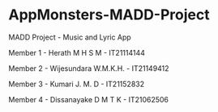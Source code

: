 # AppMonsters-MADD-Project
MADD Project - Music and Lyric App

Member 1 - Herath M H S M - IT21114144

Member 2 - Wijesundara W.M.K.H. - IT21149412 

Member 3 - Kumari J. M. D - IT21152832

Member 4 - Dissanayake D M T K - IT21062506
